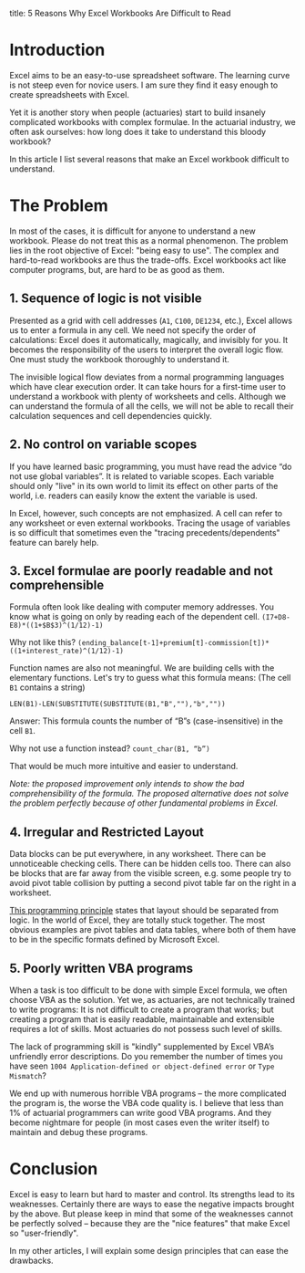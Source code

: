 title: 5 Reasons Why Excel Workbooks Are Difficult to Read

# Introduction

Excel aims to be an easy-to-use spreadsheet software. The learning curve is not steep even for novice users. I am sure they find it easy enough to create spreadsheets with Excel.

Yet it is another story when people (actuaries) start to build insanely complicated workbooks with complex formulae. In the actuarial industry, we often ask ourselves: how long does it take to understand this bloody workbook?

In this article I list several reasons that make an Excel workbook difficult to understand.

# The Problem

In most of the cases, it is difficult for anyone to understand a new workbook. Please do not treat this as a normal phenomenon. The problem lies in the root objective of Excel: "being easy to use". The complex and hard-to-read workbooks are thus the trade-offs. Excel workbooks act like computer programs, but, are hard to be as good as them.

## 1. Sequence of logic is not visible

Presented as a grid with cell addresses (`A1`, `C100`, `DE1234`, etc.), Excel allows us to enter a formula in any cell. We need not specify the order of calculations: Excel does it automatically, magically, and invisibly for you. It becomes the responsibility of the users to interpret the overall logic flow. One must study the workbook thoroughly to understand it.

The invisible logical flow deviates from a normal programming languages which have clear execution order. It can take hours for a first-time user to understand a workbook with plenty of worksheets and cells. Although we can understand the formula of all the cells, we will not be able to recall their calculation sequences and cell dependencies quickly.

## 2. No control on variable scopes

If you have learned basic programming, you must have read the advice “do not use global variables”. It is related to variable scopes. Each variable should only "live" in its own world to limit its effect on other parts of the world, i.e. readers can easily know the extent the variable is used.

In Excel, however, such concepts are not emphasized. A cell can refer to any worksheet or even external workbooks. Tracing the usage of variables is so difficult that sometimes even the "tracing precedents/dependents" feature can barely help.
 
## 3. Excel formulae are poorly readable and not comprehensible

Formula often look like dealing with computer memory addresses. You know what is going on only by reading each of the dependent cell.
`(I7+D8-E8)*((1+$B$3)^(1/12)-1)`

Why not like this?
`(ending_balance[t-1]+premium[t]-commission[t])*((1+interest_rate)^(1/12)-1)`

Function names are also not meaningful. We are building cells with the elementary functions. Let's try to guess what this formula means: (The cell `B1` contains a string)

`LEN(B1)-LEN(SUBSTITUTE(SUBSTITUTE(B1,"B",""),"b",""))`

Answer: This formula counts the number of “B”s (case-insensitive) in the cell `B1`.

Why not use a function instead? `count_char(B1, “b”)`

That would be much more intuitive and easier to understand.

_Note: the proposed improvement only intends to show the bad comprehensibility of the formula. The proposed alternative does not solve the problem perfectly because of other fundamental problems in Excel._

## 4. Irregular and Restricted Layout

Data blocks can be put everywhere, in any worksheet. There can be unnoticeable checking cells. There can be hidden cells too. There can also be blocks that are far away from the visible screen, e.g. some people try to avoid pivot table collision by putting a second pivot table far on the right in a worksheet.

[This programming principle][soc] states that layout should be separated from logic. In the world of Excel, they are totally stuck together. The most obvious examples are pivot tables and data tables, where both of them have to be in the specific formats defined by Microsoft Excel.

## 5. Poorly written VBA programs

When a task is too difficult to be done with simple Excel formula, we often choose VBA as the solution. Yet we, as actuaries, are not technically trained to write programs: It is not difficult to create a program that works; but creating a program that is easily readable, maintainable and extensible requires a lot of skills. Most actuaries do not possess such level of skills.

The lack of programming skill is "kindly" supplemented by Excel VBA’s unfriendly error descriptions. Do you remember the number of times you have seen `1004 Application-defined or object-defined error` or `Type Mismatch`?

We end up with numerous horrible VBA programs – the more complicated the program is, the worse the VBA code quality is. I believe that less than 1% of actuarial programmers can write good VBA programs. And they become nightmare for people (in most cases even the writer itself) to maintain and debug these programs.

# Conclusion

Excel is easy to learn but hard to master and control. Its strengths lead to its weaknesses. Certainly there are ways to ease the negative impacts brought by the above. But please keep in mind that some of the weaknesses cannot be perfectly solved – because they are the "nice features" that make Excel so "user-friendly".

In my other articles, I will explain some design principles that can ease the drawbacks.

[soc]: https://en.wikipedia.org/wiki/Separation_of_concerns
